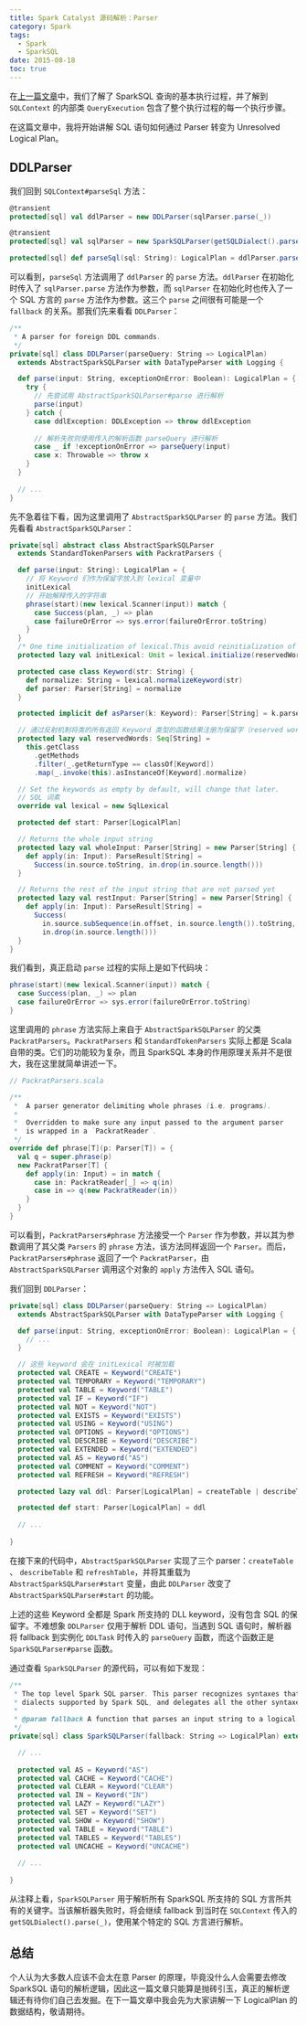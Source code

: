 ```yaml
---
title: Spark Catalyst 源码解析：Parser
category: Spark
tags:
  - Spark
  - SparkSQL
date: 2015-08-18
toc: true
---
```


在[上一篇文章](/sparksql_catalyst_source_1/)中，我们了解了 SparkSQL 查询的基本执行过程，并了解到 `SQLContext` 的内部类 `QueryExecution` 包含了整个执行过程的每一个执行步骤。

在这篇文章中，我将开始讲解 SQL 语句如何通过 Parser 转变为 Unresolved Logical Plan。

<!-- more -->

## DDLParser

我们回到 `SQLContext#parseSql` 方法：

```scala
@transient
protected[sql] val ddlParser = new DDLParser(sqlParser.parse(_))

@transient
protected[sql] val sqlParser = new SparkSQLParser(getSQLDialect().parse(_))

protected[sql] def parseSql(sql: String): LogicalPlan = ddlParser.parse(sql, false)
```

可以看到，`parseSql` 方法调用了 `ddlParser` 的 `parse` 方法。`ddlParser` 在初始化时传入了 `sqlParser.parse` 方法作为参数，而 `sqlParser` 在初始化时也传入了一个 SQL 方言的 `parse` 方法作为参数。这三个 `parse` 之间很有可能是一个 `fallback` 的关系。那我们先来看看 `DDLParser`：

```scala
/**
 * A parser for foreign DDL commands.
 */
private[sql] class DDLParser(parseQuery: String => LogicalPlan)
  extends AbstractSparkSQLParser with DataTypeParser with Logging {

  def parse(input: String, exceptionOnError: Boolean): LogicalPlan = {
    try {
      // 先尝试用 AbstractSparkSQLParser#parse 进行解析
      parse(input)
    } catch {
      case ddlException: DDLException => throw ddlException
      
	  // 解析失败则使用传入的解析函数 parseQuery 进行解析
      case _ if !exceptionOnError => parseQuery(input)
      case x: Throwable => throw x
    }
  }
  
  // ...
}
```

先不急着往下看，因为这里调用了 `AbstractSparkSQLParser` 的 `parse` 方法。我们先看看 `AbstractSparkSQLParser`：

```scala
private[sql] abstract class AbstractSparkSQLParser
  extends StandardTokenParsers with PackratParsers {

  def parse(input: String): LogicalPlan = {
    // 将 Keyword 们作为保留字放入到 lexical 变量中
    initLexical
	// 开始解释传入的字符串
    phrase(start)(new lexical.Scanner(input)) match {
      case Success(plan, _) => plan
      case failureOrError => sys.error(failureOrError.toString)
    }
  }
  /* One time initialization of lexical.This avoid reinitialization of  lexical in parse method */
  protected lazy val initLexical: Unit = lexical.initialize(reservedWords)

  protected case class Keyword(str: String) {
    def normalize: String = lexical.normalizeKeyword(str)
    def parser: Parser[String] = normalize
  }

  protected implicit def asParser(k: Keyword): Parser[String] = k.parser

  // 通过反射机制将类的所有返回 Keyword 类型的函数结果注册为保留字（reserved word）
  protected lazy val reservedWords: Seq[String] =
    this.getClass
      .getMethods
      .filter(_.getReturnType == classOf[Keyword])
      .map(_.invoke(this).asInstanceOf[Keyword].normalize)

  // Set the keywords as empty by default, will change that later.
  // SQL 词素
  override val lexical = new SqlLexical

  protected def start: Parser[LogicalPlan]

  // Returns the whole input string
  protected lazy val wholeInput: Parser[String] = new Parser[String] {
    def apply(in: Input): ParseResult[String] =
      Success(in.source.toString, in.drop(in.source.length()))
  }

  // Returns the rest of the input string that are not parsed yet
  protected lazy val restInput: Parser[String] = new Parser[String] {
    def apply(in: Input): ParseResult[String] =
      Success(
        in.source.subSequence(in.offset, in.source.length()).toString,
        in.drop(in.source.length()))
  }
}
```

我们看到，真正启动 `parse` 过程的实际上是如下代码块：

```scala
phrase(start)(new lexical.Scanner(input)) match {
  case Success(plan, _) => plan
  case failureOrError => sys.error(failureOrError.toString)
}
```

这里调用的 `phrase` 方法实际上来自于 `AbstractSparkSQLParser` 的父类 `PackratParsers`。`PackratParsers` 和 `StandardTokenParsers` 实际上都是 Scala 自带的类。它们的功能较为复杂，而且 SparkSQL 本身的作用原理关系并不是很大，我在这里就简单讲述一下。

```scala
// PackratParsers.scala

/**
 *  A parser generator delimiting whole phrases (i.e. programs).
 *
 *  Overridden to make sure any input passed to the argument parser
 *  is wrapped in a `PackratReader`.
 */
override def phrase[T](p: Parser[T]) = {
  val q = super.phrase(p)
  new PackratParser[T] {
    def apply(in: Input) = in match {
      case in: PackratReader[_] => q(in)
      case in => q(new PackratReader(in))
    }
  }
}
```

可以看到，`PackratParsers#phrase` 方法接受一个 `Parser` 作为参数，并以其为参数调用了其父类 `Parsers` 的 `phrase` 方法，该方法同样返回一个 `Parser`。而后，`PackratParsers#phrase` 返回了一个 `PackratParser`，由 `AbstractSparkSQLParser` 调用这个对象的 `apply` 方法传入 SQL 语句。

我们回到 `DDLParser`：

```scala
private[sql] class DDLParser(parseQuery: String => LogicalPlan)
  extends AbstractSparkSQLParser with DataTypeParser with Logging {

  def parse(input: String, exceptionOnError: Boolean): LogicalPlan = {
    // ...
  }

  // 这些 keyword 会在 initLexical 时被加载
  protected val CREATE = Keyword("CREATE")
  protected val TEMPORARY = Keyword("TEMPORARY")
  protected val TABLE = Keyword("TABLE")
  protected val IF = Keyword("IF")
  protected val NOT = Keyword("NOT")
  protected val EXISTS = Keyword("EXISTS")
  protected val USING = Keyword("USING")
  protected val OPTIONS = Keyword("OPTIONS")
  protected val DESCRIBE = Keyword("DESCRIBE")
  protected val EXTENDED = Keyword("EXTENDED")
  protected val AS = Keyword("AS")
  protected val COMMENT = Keyword("COMMENT")
  protected val REFRESH = Keyword("REFRESH")

  protected lazy val ddl: Parser[LogicalPlan] = createTable | describeTable | refreshTable

  protected def start: Parser[LogicalPlan] = ddl
  
  // ...
  
}
```

在接下来的代码中，`AbstractSparkSQLParser` 实现了三个 parser：`createTable` 、 `describeTable` 和 `refreshTable`，并将其重载为 `AbstractSparkSQLParser#start` 变量，由此 `DDLParser` 改变了 `AbstractSparkSQLParser#start` 的功能。

上述的这些 Keyword 全都是 Spark 所支持的 DLL keyword，没有包含 SQL 的保留字。不难想象 `DDLParser` 仅用于解析 DDL 语句，当遇到 SQL 语句时，解析器将 fallback 到实例化 `DDLTask` 时传入的 `parseQuery` 函数，而这个函数正是 `SparkSQLParser#parse` 函数。

通过查看 `SparkSQLParser` 的源代码，可以有如下发现：

```scala
/**
 * The top level Spark SQL parser. This parser recognizes syntaxes that are available for all SQL
 * dialects supported by Spark SQL, and delegates all the other syntaxes to the `fallback` parser.
 *
 * @param fallback A function that parses an input string to a logical plan
 */
private[sql] class SparkSQLParser(fallback: String => LogicalPlan) extends AbstractSparkSQLParser {

  // ...
	
  protected val AS = Keyword("AS")
  protected val CACHE = Keyword("CACHE")
  protected val CLEAR = Keyword("CLEAR")
  protected val IN = Keyword("IN")
  protected val LAZY = Keyword("LAZY")
  protected val SET = Keyword("SET")
  protected val SHOW = Keyword("SHOW")
  protected val TABLE = Keyword("TABLE")
  protected val TABLES = Keyword("TABLES")
  protected val UNCACHE = Keyword("UNCACHE")
  
  // ...
  
}
```

从注释上看，`SparkSQLParser` 用于解析所有 SparkSQL 所支持的 SQL 方言所共有的关键字。当该解析器失败时，将会继续 fallback 到当时在 `SQLContext` 传入的 `getSQLDialect().parse(_)`，使用某个特定的 SQL 方言进行解析。


## 总结

个人认为大多数人应该不会太在意 Parser 的原理，毕竟没什么人会需要去修改 SparkSQL 语句的解析逻辑，因此这一篇文章只能算是抛砖引玉，真正的解析逻辑还有待你们自己去发掘。在下一篇文章中我会先为大家讲解一下 LogicalPlan 的数据结构，敬请期待。
